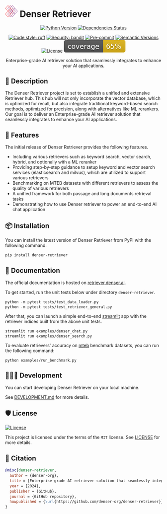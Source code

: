 # <img src="assets/images/logo.png" alt="denser logo" width="40"/> Denser Retriever

<div align="center">

<!-- [![Build status](https://github.com/denser-org/denser-retriever/workflows/build/badge.svg?branch=main&event=push)](https://github.com/denser-org/denser-retriever/actions?query=workflow%3Abuild) -->

[![Python Version](https://img.shields.io/pypi/pyversions/denser-retriever.svg)](https://pypi.org/project/denser-retriever/)
[![Dependencies Status](https://img.shields.io/badge/dependencies-up%20to%20date-brightgreen.svg)](https://github.com/denser-org/denser-retriever/pulls?utf8=%E2%9C%93&q=is%3Apr%20author%3Aapp%2Fdependabot)

[![Code style: ruff](https://img.shields.io/badge/code%20style-black-000000.svg)](https://github.com/astral-sh/ruff)
[![Security: bandit](https://img.shields.io/badge/security-bandit-green.svg)](https://github.com/PyCQA/bandit)
[![Pre-commit](https://img.shields.io/badge/pre--commit-enabled-brightgreen?logo=pre-commit&logoColor=white)](https://github.com/denser-org/denser-retriever/blob/main/.pre-commit-config.yaml)
[![Semantic Versions](https://img.shields.io/badge/%20%20%F0%9F%93%A6%F0%9F%9A%80-semantic--versions-e10079.svg)](https://github.com/denser-org/denser-retriever/releases)
[![License](https://img.shields.io/github/license/denser-org/denser-retriever)](https://github.com/denser-org/denser-retriever/blob/main/LICENSE)
![Coverage Report](assets/images/coverage.svg)

Enterprise-grade AI retriever solution that seamlessly integrates to enhance your AI applications.

</div>

## 📝 Description

The Denser Retriever project is set to establish a unified and extensive Retriever hub. This hub will not only incorporate the vector database, which is optimized for recall, but also integrate traditional keyword-based search methods, optimized for precision, along with alternatives like ML rerankers. Our goal is to deliver an Enterprise-grade AI retriever solution that seamlessly integrates to enhance your AI applications.

## 🚀 Features

The initial release of Denser Retriever provides the following features.

- Including various retrievers such as keyword search, vector search, hybrid, and optionally with a ML reranker
- Providing step-by-step guidance to setup keyword and vector search services (elasticsearch and milvus), which are utilized to support various retrievers
- Benchmarking on MTEB datasets with different retrievers to assess the quality of various retrievers
- A unified framework for both passage and long documents retrieval tasks
- Demonstrating how to use Denser retriever to power an end-to-end AI chat application

## 📦 Installation

You can install the latest version of Denser Retriever from PyPI with the following command:

```bash
pip install denser-retriever
```

## 📃 Documentation

The official documentation is hosted on [retriever.denser.ai](https://retriever.denser.ai).

To get started, run the unit tests below under directory `denser-retriever`.

```shell
python -m pytest tests/test_data_loader.py
python -m pytest tests/test_retriever_general.py
```

After that, you can launch a simple end-to-end [streamlit](https://streamlit.io/) app with the retriever indices built from the above unit tests.

```shell
streamlit run examples/denser_chat.py
streamlit run examples/denser_search.py
```

To evaluate retrievers' accuracy on [mteb](https://github.com/embeddings-benchmark/mteb) benchmark datasets, you can run the following command:

```shell
python examples/run_benchmark.py
```

## 👨🏼‍💻 Development

You can start developing Denser Retriever on your local machine.

See [DEVELOPMENT.md](DEVELOPMENT.md) for more details.

## 🛡 License

[![License](https://img.shields.io/github/license/denser-org/denser-retriever)](https://github.com/denser-org/denser-retriever/blob/main/LICENSE)

This project is licensed under the terms of the `MIT` license. See [LICENSE](https://github.com/denser-org/denser-retriever/blob/main/LICENSE) for more details.

## 📃 Citation

```bibtex
@misc{denser-retriever,
  author = {denser-org},
  title = {Enterprise-grade AI retriever solution that seamlessly integrates to enhance your AI applications.},
  year = {2024},
  publisher = {GitHub},
  journal = {GitHub repository},
  howpublished = {\url{https://github.com/denser-org/denser-retriever}}
}
```
